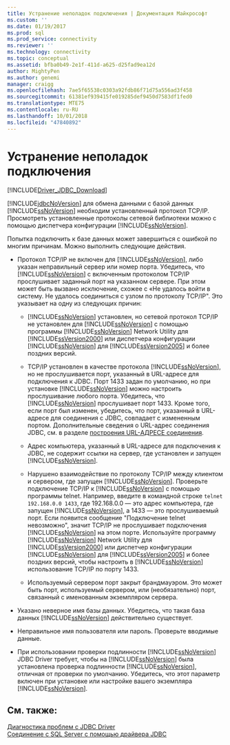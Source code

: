 ```yaml
---
title: Устранение неполадок подключения | Документация Майкрософт
ms.custom: ''
ms.date: 01/19/2017
ms.prod: sql
ms.prod_service: connectivity
ms.reviewer: ''
ms.technology: connectivity
ms.topic: conceptual
ms.assetid: bfba0b49-2e1f-411d-a625-d25fad9ea12d
author: MightyPen
ms.author: genemi
manager: craigg
ms.openlocfilehash: 7ae5f65538c0303a92fdb86f71d75a556ad3f458
ms.sourcegitcommit: 61381ef939415fe019285def9450d7583df1fed0
ms.translationtype: MTE75
ms.contentlocale: ru-RU
ms.lasthandoff: 10/01/2018
ms.locfileid: "47840892"
---
```

# <a name="troubleshooting-connectivity"></a>Устранение неполадок подключения
[!INCLUDE[Driver_JDBC_Download](../../includes/driver_jdbc_download.md)]

  [!INCLUDE[jdbcNoVersion](../../includes/jdbcnoversion_md.md)] для обмена данными с базой данных [!INCLUDE[ssNoVersion](../../includes/ssnoversion-md.md)] необходим установленный протокол TCP/IP. Просмотреть установленные протоколы сетевой библиотеки можно с помощью диспетчера конфигурации [!INCLUDE[ssNoVersion](../../includes/ssnoversion-md.md)].  
  
 Попытка подключить к базе данных может завершиться с ошибкой по многим причинам. Можно выполнить следующие действия.  
  
-   Протокол TCP/IP не включен для [!INCLUDE[ssNoVersion](../../includes/ssnoversion-md.md)], либо указан неправильный сервер или номер порта. Убедитесь, что [!INCLUDE[ssNoVersion](../../includes/ssnoversion-md.md)] с включенным протоколом TCP/IP прослушивает заданный порт на указанном сервере. При этом может быть вызвано исключение, схожее с «Не удалось войти в систему. Не удалось соединиться с узлом по протоколу TCP/IP". Это указывает на одну из следующих причин:  
  
    -   [!INCLUDE[ssNoVersion](../../includes/ssnoversion-md.md)] установлен, но сетевой протокол TCP/IP не установлен для [!INCLUDE[ssNoVersion](../../includes/ssnoversion-md.md)] с помощью программы [!INCLUDE[ssNoVersion](../../includes/ssnoversion-md.md)] Network Utility для [!INCLUDE[ssVersion2000](../../includes/ssversion2000-md.md)] или диспетчера конфигурации [!INCLUDE[ssNoVersion](../../includes/ssnoversion-md.md)] для [!INCLUDE[ssVersion2005](../../includes/ssversion2005-md.md)] и более поздних версий.  
  
    -   TCP/IP установлен в качестве протокола [!INCLUDE[ssNoVersion](../../includes/ssnoversion-md.md)], но не прослушивается порт, указанный в URL-адресе для подключения к JDBC. Порт 1433 задан по умолчанию, но при установке [!INCLUDE[ssNoVersion](../../includes/ssnoversion-md.md)] можно настроить прослушивание любого порта. Убедитесь, что [!INCLUDE[ssNoVersion](../../includes/ssnoversion-md.md)] прослушивает порт 1433. Кроме того, если порт был изменен, убедитесь, что порт, указанный в URL-адресе для соединения с JDBC, совпадает с измененным портом. Дополнительные сведения о URL-адрес соединения JDBC, см. в разделе [построения URL-АДРЕСЕ соединения](../../connect/jdbc/building-the-connection-url.md).  
  
    -   Адрес компьютера, указанный в URL-адресе для подключения к JDBC, не содержит ссылки на сервер, где установлен и запущен [!INCLUDE[ssNoVersion](../../includes/ssnoversion-md.md)].  
  
    -   Нарушено взаимодействие по протоколу TCP/IP между клиентом и сервером, где запущен [!INCLUDE[ssNoVersion](../../includes/ssnoversion-md.md)]. Проверьте подключение TCP/IP к [!INCLUDE[ssNoVersion](../../includes/ssnoversion-md.md)] с помощью программы telnet. Например, введите в командной строке `telnet 192.168.0.0 1433`, где 192.168.0.0 — это адрес компьютера, где запущен [!INCLUDE[ssNoVersion](../../includes/ssnoversion-md.md)], а 1433 — это прослушиваемый порт. Если появится сообщение "Подключение telnet невозможно", значит TCP/IP не прослушивает подключения [!INCLUDE[ssNoVersion](../../includes/ssnoversion-md.md)] на этом порте. Используйте программу [!INCLUDE[ssNoVersion](../../includes/ssnoversion-md.md)] Network Utility для [!INCLUDE[ssVersion2000](../../includes/ssversion2000-md.md)] или диспетчер конфигурации [!INCLUDE[ssNoVersion](../../includes/ssnoversion-md.md)] для [!INCLUDE[ssVersion2005](../../includes/ssversion2005-md.md)] и более поздних версий, чтобы настроить в [!INCLUDE[ssNoVersion](../../includes/ssnoversion-md.md)] использование TCP/IP по порту 1433.  
  
    -   Используемый сервером порт закрыт брандмауэром. Это может быть порт, используемый сервером, или (необязательно) порт, связанный с именованным экземпляром сервера.  
  
-   Указано неверное имя базы данных. Убедитесь, что такая база данных [!INCLUDE[ssNoVersion](../../includes/ssnoversion-md.md)] действительно существует.  
  
-   Неправильное имя пользователя или пароль. Проверьте вводимые данные.  
  
-   При использовании проверки подлинности [!INCLUDE[ssNoVersion](../../includes/ssnoversion-md.md)] JDBC Driver требует, чтобы на [!INCLUDE[ssNoVersion](../../includes/ssnoversion-md.md)] была установлена проверка подлинности [!INCLUDE[ssNoVersion](../../includes/ssnoversion-md.md)], отличная от проверки по умолчанию. Убедитесь, что этот параметр включен при установке или настройке вашего экземпляра [!INCLUDE[ssNoVersion](../../includes/ssnoversion-md.md)].  
  
## <a name="see-also"></a>См. также:  
 [Диагностика проблем с JDBC Driver](../../connect/jdbc/diagnosing-problems-with-the-jdbc-driver.md)   
 [Соединение с SQL Server с помощью драйвера JDBC](../../connect/jdbc/connecting-to-sql-server-with-the-jdbc-driver.md)  
  
  
